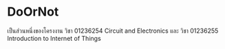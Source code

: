# DoOrNot

เป็นส่วนหนึ่งของโครงงาน วิชา 01236254 Circuit and Electronics และ วิชา 01236255 Introduction to Internet of Things
